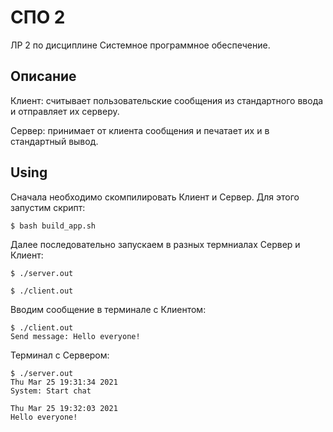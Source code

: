 # СПО 2
ЛР 2 по дисциплине Системное программное обеспечение.

## Описание
Клиент: считывает пользовательские сообщения из стандартного ввода и отправляет их серверу.

Сервер: принимает от клиента сообщения и печатает их и в стандартный вывод.

## Using
Сначала необходимо скомпилировать Клиент и Сервер. Для этого запустим скрипт:
```
$ bash build_app.sh
```
Далее последовательно запускаем в разных термниалах Сервер и Клиент:
```
$ ./server.out
```
```
$ ./client.out
```
Вводим сообщение в терминале с Клиентом:
```
$ ./client.out
Send message: Hello everyone!
```
Терминал с Сервером:
```
$ ./server.out
Thu Mar 25 19:31:34 2021
System: Start chat

Thu Mar 25 19:32:03 2021
Hello everyone!
```
